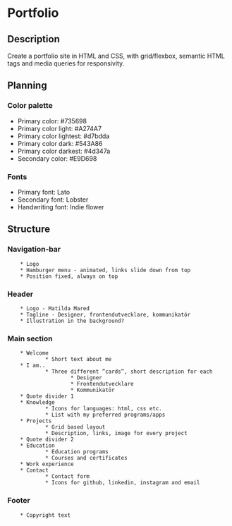 # Portfolio
## Description
Create a portfolio site in HTML and CSS, with grid/flexbox, semantic HTML tags and media queries for responsivity.

## Planning
### Color palette
* Primary color: #735698
* Primary color light: #A274A7
* Primary color lightest: #d7bdda
* Primary color dark: #543A86
* Primary color darkest: #4d347a
* Secondary color: #E9D698

### Fonts
* Primary font: Lato
* Secondary font: Lobster
* Handwriting font: Indie flower

## Structure
### Navigation-bar
		* Logo
		* Hamburger menu - animated, links slide down from top
		* Position fixed, always on top
### Header
		* Logo - Matilda Mared
		* Tagline - Designer, frontendutvecklare, kommunikatör
		* Illustration in the background?
### Main section
		* Welcome
				* Short text about me
		* I am..
				* Three different ”cards”, short description for each
						* Designer
						* Frontendutvecklare
						* Kommunikatör
		* Quote divider 1
		* Knowledge
				* Icons for languages: html, css etc.
				* List with my preferred programs/apps
		* Projects
				* Grid based layout
				* Description, links, image for every project
		* Quote divider 2
		* Education
				* Education programs
				* Courses and certificates
		* Work experience
		* Contact
				* Contact form
				* Icons for github, linkedin, instagram and email
### Footer
		* Copyright text